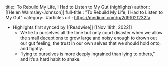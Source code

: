 title:: To Rebuild My Life, I Had to Listen to My Gut (highlights)
author:: [[Helen Walmsley-Johnson]]
full-title:: "To Rebuild My Life, I Had to Listen to My Gut"
category:: #articles
url:: https://medium.com/p/2d9f02f232fa

- Highlights first synced by [[Readwise]] [[Nov 18th, 2022]]
	- We lie to ourselves all the time but only court disaster when we allow the small deceptions to grow large and noisy enough to drown out our gut feeling, the trust in our own selves that we should hold onto, and tightly.
	- “lying to ourselves is more deeply ingrained than lying to others,” and it’s a hard habit to shake.